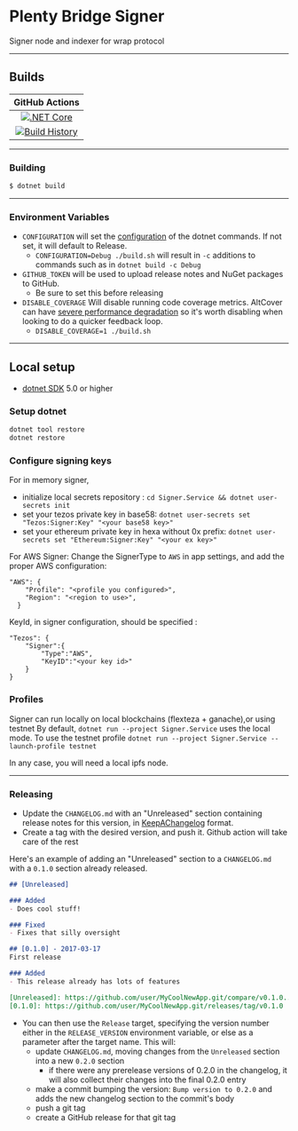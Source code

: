 # Plenty Bridge Signer

Signer node and indexer for wrap protocol

---

## Builds


GitHub Actions |
:---: |
[![.NET Core](https://github.com/bender-labs/wrap-signer/actions/workflows/build.yml/badge.svg)](https://github.com/bender-labs/wrap-signer/actions/workflows/build.yml)|
[![Build History](https://buildstats.info/github/chart/bender-labs/wrap-signer)](https://github.com/bender-labs/wrap-signer/actions?query=branch%3Amaster) |


---

### Building


```sh
$ dotnet build
```

---

### Environment Variables

- `CONFIGURATION` will set the [configuration](https://docs.microsoft.com/en-us/dotnet/core/tools/dotnet-build?tabs=netcore2x#options) of the dotnet commands.  If not set, it will default to Release.
  - `CONFIGURATION=Debug ./build.sh` will result in `-c` additions to commands such as in `dotnet build -c Debug`
- `GITHUB_TOKEN` will be used to upload release notes and NuGet packages to GitHub.
  - Be sure to set this before releasing
- `DISABLE_COVERAGE` Will disable running code coverage metrics.  AltCover can have [severe performance degradation](https://github.com/SteveGilham/altcover/issues/57) so it's worth disabling when looking to do a quicker feedback loop.
  - `DISABLE_COVERAGE=1 ./build.sh`


---

## Local setup

- [dotnet SDK](https://www.microsoft.com/net/download/core) 5.0 or higher

### Setup dotnet
```sh
dotnet tool restore
dotnet restore
```



### Configure signing keys

For in memory signer, 
- initialize local secrets repository : `cd Signer.Service && dotnet user-secrets init`
- set your tezos private key in base58: `dotnet user-secrets set "Tezos:Signer:Key" "<your base58 key>"`
- set your ethereum private key in hexa without 0x prefix: `dotnet user-secrets set "Ethereum:Signer:Key" "<your ex key>"`

For AWS Signer:
Change the SignerType to `AWS` in app settings, and add the proper AWS configuration:
```
"AWS": {
    "Profile": "<profile you configured>",
    "Region": "<region to use>",
  }
```
KeyId, in signer configuration, should be specified :
```
"Tezos": {
    "Signer":{
        "Type":"AWS",
        "KeyID":"<your key id>"
    }
}
```

### Profiles

Signer can run locally on local blockchains (flexteza + ganache),or using testnet
By default, `dotnet run --project Signer.Service` uses the local mode.
To use the testnet profile `dotnet run --project Signer.Service --launch-profile testnet`

In any case, you will need a local ipfs node. 

---


### Releasing

- Update the `CHANGELOG.md` with an "Unreleased" section containing release notes for this version, in [KeepAChangelog](https://keepachangelog.com/en/1.1.0/) format.
- Create a tag with the desired version, and push it. Github action will take care of the rest




Here's an example of adding an "Unreleased" section to a `CHANGELOG.md` with a `0.1.0` section already released.

```markdown
## [Unreleased]

### Added
- Does cool stuff!

### Fixed
- Fixes that silly oversight

## [0.1.0] - 2017-03-17
First release

### Added
- This release already has lots of features

[Unreleased]: https://github.com/user/MyCoolNewApp.git/compare/v0.1.0...HEAD
[0.1.0]: https://github.com/user/MyCoolNewApp.git/releases/tag/v0.1.0
```

- You can then use the `Release` target, specifying the version number either in the `RELEASE_VERSION` environment
  variable, or else as a parameter after the target name.  This will:
  - update `CHANGELOG.md`, moving changes from the `Unreleased` section into a new `0.2.0` section
    - if there were any prerelease versions of 0.2.0 in the changelog, it will also collect their changes into the final 0.2.0 entry
  - make a commit bumping the version:  `Bump version to 0.2.0` and adds the new changelog section to the commit's body
  - push a git tag
  - create a GitHub release for that git tag
